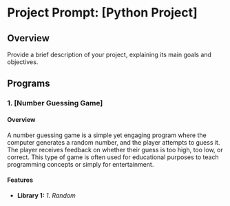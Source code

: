 # Project Prompt: [Python Project]

## Overview

Provide a brief description of your project, explaining its main goals and objectives.

## Programs

### 1. [Number Guessing Game]

#### Overview

A number guessing game is a simple yet engaging program where the computer generates a random number, and the player attempts to guess it. The player receives feedback on whether their guess is too high, too low, or correct. This type of game is often used for educational purposes to teach programming concepts or simply for entertainment.

#### Features

- **Library 1:**
  _1. Random_
